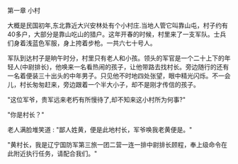 第一章    小村

​    大概是民国初年,东北靠近大兴安林处有个小村庄.当地人管它叫靠山屯，村子约有40多户，大部分是靠山吃山的猎户。这年开春的时候，村里来了一支军队。士兵们身着浅蓝色军服，身上挎着步枪。一共六七十号人。

​    军队到达村子是晌午时分，村里只有老人和小孩。领头的军官是一个二十上下的年轻人(中尉排长)，他唤来一名看热闹的孩子，让他带路去找村长。旁边随行的还有一名着便装三十出头的中年男子。只见他不时地四处张望，眼中精光闪烁。不一会儿，村长匆匆赶来，旁边跟着一个半大小子，却不是刚才传信的孩子。

"这位军爷，贵军远来老朽有所慢待了,却不知来这小村所为何事?"

"你是村长？"

老人满脸堆笑道 : "鄙人姓黄，便是此地村长，军爷唤我老黄便是。" 

"黄村长，我是辽宁国防军第三旅一团二营一连一排中尉排长顾程，奉上级命令在此附近执行任务，请配合我们。"

